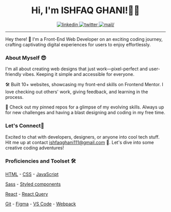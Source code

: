 <h1 align="center">Hi, I'm ISHFAQ GHANI!👋🙂</h1>

<div align="center">
<a href="https://www.linkedin.com/in/iishfooghani">
<img src=https://img.shields.io/badge/linkedin-%2300acee.svg?color=405DE6&style=for-the-badge&logo=linkedin&logoColor=white alt=linkedin />
</a>
<a href="https://www.facebook.com/ishfooghani">
<img src=https://img.shields.io/badge/facebook-%2300acee.svg?color=1DA1F2&style=for-the-badge&logo=facebook&logoColor=white alt=twitter />
</a>
<a href="mailto:contact.ishfaqghani111gmail.com" target="_blank">
<img src="https://img.shields.io/badge/Gmail-D14836?style=for-the-badge&logo=gmail&logoColor=white" alt=mail/>
</a>
</div>
  
<hr />

Hey there! 🚀 I'm a Front-End Web Developer on an exciting coding journey, crafting captivating digital experiences for users to enjoy effortlessly.

### About Myself 😎
I'm all about creating web designs that just work—pixel-perfect and user-friendly vibes. Keeping it simple and accessible for everyone.

🛠️ Built 10+ websites, showcasing my front-end skills on Frontend Mentor. I love checking out others' work, giving feedback, and learning in the process.

👀 Check out my pinned repos for a glimpse of my evolving skills. Always up for new challenges and having a blast designing and coding in my free time.

### Let's Connect🤝
Excited to chat with developers, designers, or anyone into cool tech stuff. Hit me up at contact ishfaqghani111@gmail.com 💌. Let's dive into some creative coding adventures!

### Proficiencies and Toolset 🛠️

[HTML](https://developer.mozilla.org/en-US/docs/Web/html) - [CSS](https://developer.mozilla.org/en-US/docs/Web/css) - [JavaScript](https://developer.mozilla.org/en-US/docs/Web/javascript)

[Sass](https://sass-lang.com/)  - [Styled components](https://styled-components.com/)

[React](https://react.dev/) - [React Query](https://tanstack.com/query/latest/) 

[Git](https://git-scm.com/) - [Figma](https://www.figma.com/) - [VS Code](https://code.visualstudio.com/) - [Webpack](https://webpack.js.org/) 

<br/>
